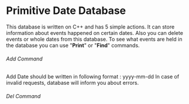 # Primitive Date Database
This database is written on C++ and has 5 simple actions. It can store information about events happened on certain dates. Also you can delete events or whole dates from this database. To see what events are held in the database you can use "**Print**" or "**Find**" commands.
###### Add Command
Add <Date> <event>
Date should be written in following format : yyyy-mm-dd
In case of invalid requests, database will inform you about errors.
###### Del Command
